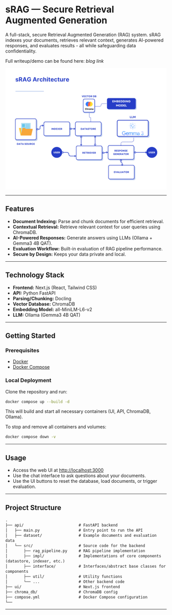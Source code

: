 # sRAG — Secure Retrieval Augmented Generation

A full-stack, secure Retrieval Augmented Generation (RAG) system. sRAG indexes your documents, retrieves relevant context, generates AI-powered responses, and evaluates results - all while safeguarding data confidentiality.

Full writeup/demo can be found here: *blog link*

![Architecture](./sRAG_Architecture.png)

---

## Features

- **Document Indexing:** Parse and chunk documents for efficient retrieval.
- **Contextual Retrieval:** Retrieve relevant context for user queries using ChromaDB.
- **AI-Powered Responses:** Generate answers using LLMs (Ollama + Gemma3 4B QAT).
- **Evaluation Workflow:** Built-in evaluation of RAG pipeline performance.
- **Secure by Design:** Keeps your data private and local.

---

## Technology Stack

- **Frontend:** Next.js (React, Tailwind CSS)
- **API:** Python FastAPI
- **Parsing/Chunking:** Docling
- **Vector Database:** ChromaDB
- **Embedding Model:** all-MiniLM-L6-v2
- **LLM:** Ollama (Gemma3 4B QAT)

---

## Getting Started

### Prerequisites

- [Docker](https://www.docker.com/)
- [Docker Compose](https://docs.docker.com/compose/)

### Local Deployment

Clone the repository and run:

```sh
docker compose up --build -d
```

This will build and start all necessary containers (UI, API, ChromaDB, Ollama).

To stop and remove all containers and volumes:

```sh
docker compose down -v
```

---

## Usage

- Access the web UI at [http://localhost:3000](http://localhost:3000)
- Use the chat interface to ask questions about your documents.
- Use the UI buttons to reset the database, load documents, or trigger evaluation.

---

## Project Structure

```
.
├── api/                        # FastAPI backend
│   ├── main.py                 # Entry point to run the API
│   ├── dataset/                # Example documents and evaluation data
│   └── src/                    # Source code for the backend
│       ├── rag_pipeline.py     # RAG pipeline implementation
│       ├── impl/               # Implementations of core components (datastore, indexer, etc.)
│       ├── interface/          # Interfaces/abstract base classes for components
│       ├── util/               # Utility functions
│       └── ...                 # Other backend code
├── ui/                         # Next.js frontend
├── chroma_db/                  # ChromaDB config
├── compose.yml                 # Docker Compose configuration
└──

```

---
